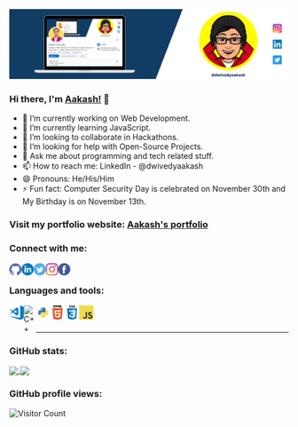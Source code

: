 <img src="GitHub_banner.png"/>

### Hi there, I'm [Aakash!](https://dwivedyaakash.github.io) 👋

- 🔭 I’m currently working on Web Development.
- 🌱 I’m currently learning JavaScript.
- 👯 I’m looking to collaborate in Hackathons.
- 🤔 I’m looking for help with Open-Source Projects.
- 💬 Ask me about programming and tech related stuff.
- 📫 How to reach me: LinkedIn - @dwivedyaakash
- 😄 Pronouns: He/His/Him
- ⚡ Fun fact: Computer Security Day is celebrated on November 30th and My Birthday is on November 13th.

### Visit my portfolio website: [Aakash's portfolio](https://dwivedyaakash.github.io)

### Connect with me:

<a href="https://github.com/dwivedyaakash">
  <img align="left" alt="Aakash Dwivedy - GitHub" width="22px" src="https://raw.githubusercontent.com/dwivedyaakash/dwivedyaakash/master/assets/github.svg" />
</a>
<a href="https://linkedin.com/in/dwivedyaakash">
  <img align="left" alt="Aakash Dwivedy - LinkedIn" width="22px" src="https://raw.githubusercontent.com/dwivedyaakash/dwivedyaakash/master/assets/linkedin.svg" />
</a>
<a href="https://twitter.com/dwivedyaakash">
  <img align="left" alt="Aakash Dwivedy - Twitter" width="22px" src="https://raw.githubusercontent.com/dwivedyaakash/dwivedyaakash/master/assets/twitter.svg" />
</a>
<a href="https://instagram.com/dwivedyaakash1">
  <img align="left" alt="Aakash Dwivedy - Instagram" width="22px" src="https://raw.githubusercontent.com/dwivedyaakash/dwivedyaakash/master/assets/instagram.svg" />
</a>
<a href="https://www.facebook.com/dwivedyaakash/">
  <img align="left" alt="Aakash Dwivedy - Facebook" width="22px" src="https://raw.githubusercontent.com/dwivedyaakash/dwivedyaakash/master/assets/facebook.svg" />
</a>

<br />

### Languages and tools:

<img align="left" alt="Visual Studio Code" width="26px" src="https://raw.githubusercontent.com/github/explore/80688e429a7d4ef2fca1e82350fe8e3517d3494d/topics/visual-studio-code/visual-studio-code.png" />
<img align="left" alt="C++" width="22" src="https://raw.githubusercontent.com/jmnote/z-icons/master/svg/cpp.svg" />
<img align="left" alt="Python" width="26px" src="https://raw.githubusercontent.com/github/explore/78df643247d429f6cc873026c0622819ad797942/topics/python/python.png" />
<img align="left" alt="HTML5" width="26px" src="https://raw.githubusercontent.com/github/explore/80688e429a7d4ef2fca1e82350fe8e3517d3494d/topics/html/html.png" />
<img align="left" alt="CSS3" width="26px" src="https://raw.githubusercontent.com/github/explore/80688e429a7d4ef2fca1e82350fe8e3517d3494d/topics/css/css.png" />
<img align="left" alt="JavaScript" width="26px" src="https://raw.githubusercontent.com/github/explore/80688e429a7d4ef2fca1e82350fe8e3517d3494d/topics/javascript/javascript.png" />

<br />
<br />

---

### GitHub stats:

<a href="https://github.com/dwivedyaakash">
  <img align="center" src="https://github-readme-stats.vercel.app/api/top-langs/?username=dwivedyaakash&theme=react&hide_langs_below=1" />
<a/>

<a href="https://github.com/dwivedyaakash">
  <img align="center" src="https://github-readme-stats.vercel.app/api?username=dwivedyaakash&&show_icons=true&amp;theme=react&amp" />
<a/>

### GitHub profile views:

![Visitor Count](https://profile-counter.glitch.me/{dwivedyaakash}/count.svg)
